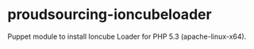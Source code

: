 proudsourcing-ioncubeloader
===========================

Puppet module to install Ioncube Loader for PHP 5.3 (apache-linux-x64).
